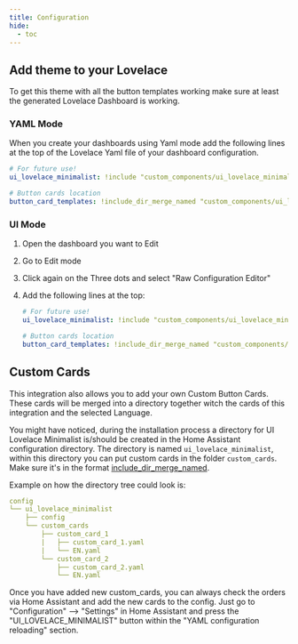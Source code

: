 ```yaml
---
title: Configuration
hide:
  - toc
---
```


## Add theme to your Lovelace

To get this theme with all the button templates working make sure at least the generated Lovelace Dashboard is working.

### YAML Mode

When you create your dashboards using Yaml mode add the following lines at the top of the Lovelace Yaml file of your dashboard configuration.

```yaml
# For future use!
ui_lovelace_minimalist: !include "custom_components/ui_lovelace_minimalist/lovelace/plugins/ui_lovelace_minimalist.yaml"

# Button cards location
button_card_templates: !include_dir_merge_named "custom_components/ui_lovelace_minimalist/__ui_minimalist__/ulm_templates/"

```

### UI Mode

1. Open the dashboard you want to Edit
2. Go to Edit mode
3. Click again on the Three dots and select "Raw Configuration Editor"
4. Add the following lines at the top:

    ```yaml
    # For future use!
    ui_lovelace_minimalist: !include "custom_components/ui_lovelace_minimalist/lovelace/plugins/ui_lovelace_minimalist.yaml"

    # Button cards location
    button_card_templates: !include_dir_merge_named "custom_components/ui_lovelace_minimalist/__ui_minimalist__/ulm_templates/"

    ```

## Custom Cards

This integration also allows you to add your own Custom Button Cards. These cards will be merged into a directory together witch the cards of this integration and the selected Language.

You might have noticed, during the installation process a directory for UI Lovelace Minimalist is/should be created in the Home Assistant configuration directory. The directory is named `ui_lovelace_minimalist`, within this directory you can put custom cards in the folder `custom_cards`. Make sure it's in the format [include_dir_merge_named](https://www.home-assistant.io/docs/configuration/splitting_configuration/#example-include_dir_merge_named).

Example on how the directory tree could look is:

```yaml
config
└── ui_lovelace_minimalist
    ├── config
    └── custom_cards
        ├── custom_card_1
        |   ├── custom_card_1.yaml
        |   └── EN.yaml
        └── custom_card_2
            ├── custom_card_2.yaml
            └── EN.yaml
```

Once you have added new custom_cards, you can always check the orders via Home Assistant and add the new cards to the config.
Just go to "Configuration" --> "Settings" in Home Assistant and press the "UI_LOVELACE_MINIMALIST" button within the "YAML configuration reloading" section.
